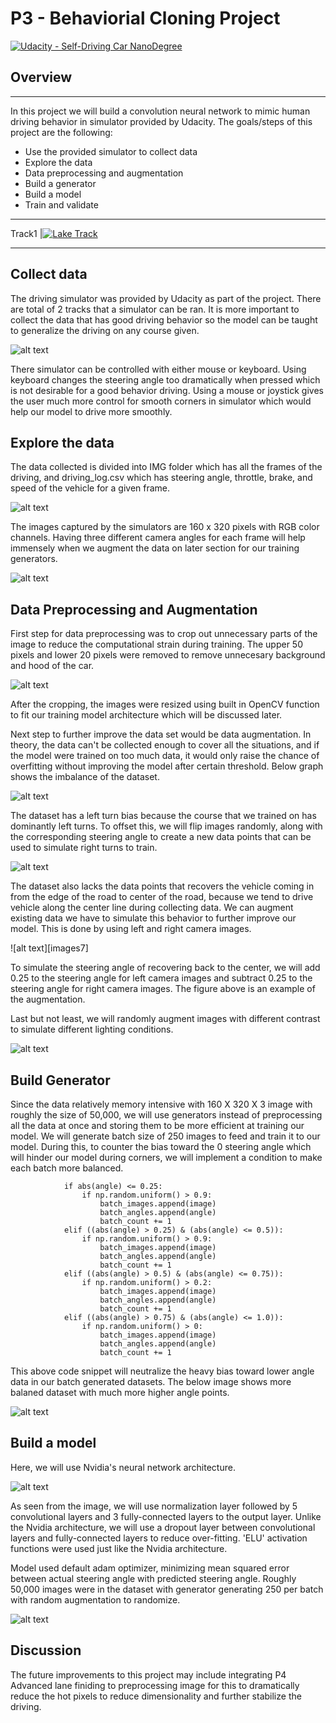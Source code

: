# P3 - Behaviorial Cloning Project

[![Udacity - Self-Driving Car NanoDegree](https://s3.amazonaws.com/udacity-sdc/github/shield-carnd.svg)](http://www.udacity.com/drive)

## Overview
---
In this project we will build a convolution neural network to mimic human driving behavior in simulator provided by Udacity.  The goals/steps of this project are the following:

* Use the provided simulator to collect data
* Explore the data
* Data preprocessing and augmentation
* Build a generator
* Build a model
* Train and validate

[//]: # (Image References)
[image1]: ./images/collect_data.png
[image2]: ./images/dataframe.png
[image3]: ./images/explore_data_2.png
[image4]: ./images/cropping.png
[image5]: ./images/imbalance.png
[image6]: ./images/flipped.png
[image7]: ./images/steering.png
[image8]: ./images/random_contrast.png
[image9]: ./images/random_batch.png
[image10]: ./images/nvidia.png
[image11]: ./images/model.png
[image12]: ./images/
[image13]: ./images/

---
Track1
|[![Lake Track](/images/track.jpg)](https://youtu.be/rKA1hLn9zNA)

---

## Collect data

The driving simulator was provided by Udacity as part of the project.  There are total of 2 tracks that a simulator can be ran.  It is more important to collect the data that has good driving behavior so the model can be taught to generalize the driving on any course given.

![alt text][image1]

There simulator can be controlled with either mouse or keyboard.  Using keyboard changes the steering angle too dramatically when pressed which is not desirable for a good behavior driving.  Using a mouse or joystick gives the user much more control for smooth corners in simulator which would help our model to drive more smoothly.

## Explore the data

The data collected is divided into IMG folder which has all the frames of the driving, and driving_log.csv which has steering angle, throttle, brake, and speed of the vehicle for a given frame.  

![alt text][image2]

The images captured by the simulators are 160 x 320 pixels with RGB color channels.  Having three different camera angles for each frame will help immensely when we augment the data on later section for our training generators.  

![alt text][image3]

## Data Preprocessing and Augmentation

First step for data preprocessing was to crop out unnecessary parts of the image to reduce the computational strain during training.  The upper 50 pixels and lower 20 pixels were removed to remove unnecesary background and hood of the car.

![alt text][image4]

After the cropping, the images were resized using built in OpenCV function to fit our training model architecture which will be discussed later.

Next step to further improve the data set would be data augmentation.  In theory, the data can't be collected enough to cover all the situations, and if the model were trained on too much data, it would only raise the chance of overfitting without improving the model after certain threshold.  Below graph shows the imbalance of the dataset.

![alt text][image5]

The dataset has a left turn bias because the course that we trained on has dominantly left turns.  To offset this, we will flip images randomly, along with the corresponding steering angle to create a new data points that can be used to simulate right turns to train.

![alt text][image6]

The dataset also lacks the data points that recovers the vehicle coming in from the edge of the road to center of the road, because we tend to drive vehicle along the center line during collecting data.  We can augment existing data we have to simulate this behavior to further improve our model.  This is done by using left and right camera images.

![alt text][images7]

To simulate the steering angle of recovering back to the center, we will add 0.25 to the steering angle for left camera images and subtract 0.25 to the steering angle for right camera images.  The figure above is an example of the augmentation.

Last but not least, we will randomly augment images with different contrast to simulate different lighting conditions.

![alt text][image8]

## Build Generator

Since the data relatively memory intensive with 160 X 320 X 3 image with roughly the size of 50,000, we will use generators instead of preprocessing all the data at once and storing them to be more efficient at training our model.  We will generate batch size of 250 images to feed and train it to our model.  During this, to counter the bias toward the 0 steering angle which will hinder our model during corners, we will implement a condition to make each batch more balanced.   
```
            if abs(angle) <= 0.25:
                if np.random.uniform() > 0.9:
                    batch_images.append(image)
                    batch_angles.append(angle)
                    batch_count += 1
            elif ((abs(angle) > 0.25) & (abs(angle) <= 0.5)):
                if np.random.uniform() > 0.9:
                    batch_images.append(image)
                    batch_angles.append(angle)
                    batch_count += 1
            elif ((abs(angle) > 0.5) & (abs(angle) <= 0.75)):
                if np.random.uniform() > 0.2:
                    batch_images.append(image)
                    batch_angles.append(angle)
                    batch_count += 1
            elif ((abs(angle) > 0.75) & (abs(angle) <= 1.0)):
                if np.random.uniform() > 0:
                    batch_images.append(image)
                    batch_angles.append(angle)
                    batch_count += 1
```

This above code snippet will neutralize the heavy bias toward lower angle data in our batch generated datasets.  The below image shows more balaned dataset with much more higher angle points.

![alt text][image9]

## Build a model

Here, we will use Nvidia's neural network architecture.  

![alt text][image10]

As seen from the image, we will use normalization layer followed by 5 convolutional layers and 3 fully-connected layers to the output layer.  Unlike the Nvidia architecture, we will use a dropout layer between convolutional layers and fully-connected layers to reduce over-fitting.  'ELU' activation functions were used just like the Nvidia architecture.

Model used default adam optimizer, minimizing mean squared error between actual steering angle with predicted steering angle.  Roughly 50,000 images were in the dataset with generator generating 250 per batch with random augmentation to randomize.

![alt text][image11]

## Discussion

The future improvements to this project may include integrating P4 Advanced lane finiding to preprocessing image for this to dramatically reduce the hot pixels to reduce dimensionality and further stabilize the driving.

